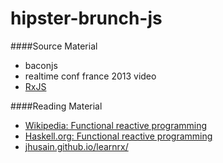 hipster-brunch-js
=================

####Source Material
* baconjs
* realtime conf france 2013 video
* [RxJS](https://github.com/Reactive-Extensions/RxJS)

####Reading Material
* [Wikipedia: Functional reactive programming](http://en.wikipedia.org/wiki/Functional_reactive_programming)
* [Haskell.org: Functional reactive programming](http://www.haskell.org/haskellwiki/Functional_Reactive_Programming)
* [jhusain.github.io/learnrx/](http://jhusain.github.io/learnrx/)
